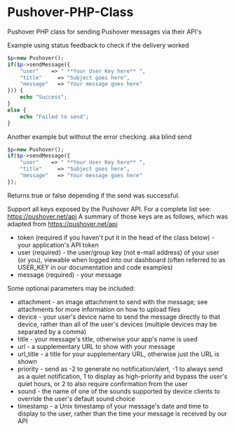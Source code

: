 # Pushover-PHP-Class
Pushover PHP class for sending Pushover messages via their API's

Example using status feedback to check if the delivery worked
```php
$p=new Pushover();
if($p->sendMessage({
	"user"    => " **Your User Key here** ",
	"title"		=> "Subject goes here",
	"message"	=> "Your message goes here"
})) {
	echo "Success";
}
else {
	echo "Failed to send";
}
```
Another example but without the error checking. aka blind send
```php
$p=new Pushover();
if($p->sendMessage({
	"user"    => " **Your User Key here** ",
	"title"		=> "Subject goes here",
	"message"	=> "Your message goes here"
});
```
  
Returns true or false depending if the send was successful.
  
Support all keys exposed by the Pushover API. For a complete list see: https://pushover.net/api
A summary of those keys are as follows, which was adapted from https://pushover.net/api
* token (required if you haven't put it in the head of the class below) - your application's API token
* user (required) - the user/group key (not e-mail address) of your user (or you), viewable when logged into our dashboard (often referred to as USER_KEY in our documentation and code examples)
* message (required) - your message

Some optional parameters may be included:
* attachment - an image attachment to send with the message; see attachments for more information on how to upload files
* device - your user's device name to send the message directly to that device, rather than all of the user's devices (multiple devices may be separated by a comma)
* title - your message's title, otherwise your app's name is used
* url - a supplementary URL to show with your message
* url_title - a title for your supplementary URL, otherwise just the URL is shown
* priority - send as -2 to generate no notification/alert, -1 to always send as a quiet notification, 1 to display as high-priority and bypass the user's quiet hours, or 2 to also require confirmation from the user
* sound - the name of one of the sounds supported by device clients to override the user's default sound choice
* timestamp - a Unix timestamp of your message's date and time to display to the user, rather than the time your message is received by our API
